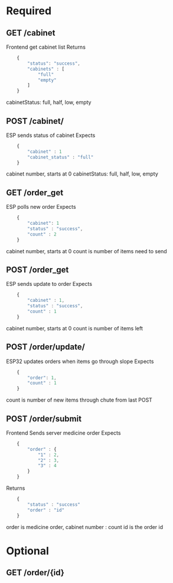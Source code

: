 Required
========

## GET /cabinet
Frontend get cabinet list
Returns
```js
    {
        "status": "success",
        "cabinets" : [
            "full"
            "empty"
        ]
    }
```
cabinetStatus: full, half, low, empty

## POST /cabinet/
ESP sends status of cabinet
Expects
```js
    {
        "cabinet" : 1
        "cabinet_status" : "full"
    }
```
cabinet number, starts at 0
cabinetStatus: full, half, low, empty

## GET /order_get
ESP polls new order 
Expects
```js
    {
        "cabinet": 1
        "status" : "success",
        "count" : 2
    }
```
cabinet number, starts at 0
count is number of items need to send


## POST /order_get
ESP sends update to order
Expects
```js
    {
        "cabinet" : 1,
        "status" : "success",
        "count" : 1
    }
```
cabinet number, starts at 0
count is number of items left

## POST /order/update/
ESP32 updates orders when items go through slope
Expects
```js
    {
        "order": 1,
        "count" : 1
    }
```
count is number of new items through chute from last POST

## POST /order/submit
Frontend Sends server medicine order
Expects
```js
    {
        "order" : {
            "1" : 2,
            "2" : 3,
            "3" : 4
        }
    }
```
Returns
```js
    {
        "status" : "success"
        "order" : "id"
    }
```
order is medicine order, cabinet number : count
id is the order id

## 

Optional
========
## GET /order/{id}